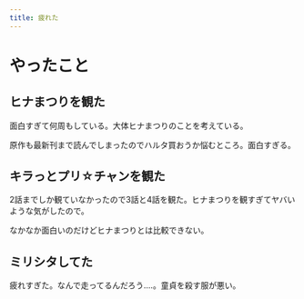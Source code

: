 ```yaml
---
title: 疲れた
---
```


# やったこと

## ヒナまつりを観た

面白すぎて何周もしている。大体ヒナまつりのことを考えている。

原作も最新刊まで読んでしまったのでハルタ買おうか悩むところ。面白すぎる。

## キラっとプリ☆チャンを観た

2話までしか観ていなかったので3話と4話を観た。ヒナまつりを観すぎてヤバいような気がしたので。

なかなか面白いのだけどヒナまつりとは比較できない。

## ミリシタしてた

疲れすぎた。なんで走ってるんだろう‥‥。童貞を殺す服が悪い。
